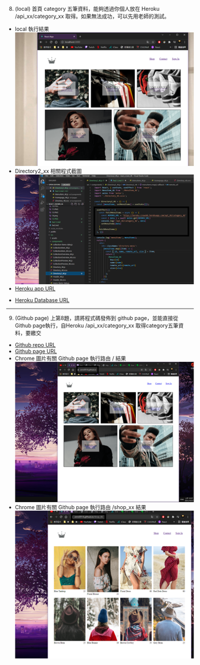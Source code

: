 8. (local) 首頁 category 五筆資料，能夠透過你個人放在 Heroku /api_xx/category_xx 取得。如果無法成功，可以先用老師的測試。

- local 執行結果
![](./15.png)
- Directory2_xx 相關程式截圖
![](./16.png)
- [Heroku app URL](https://heroku-crown46.herokuapp.com/)

* [Heroku Database URL](https://heroku-crown46.herokuapp.com/api_46/category_46)

---
9. (Github page) 上第8題，請將程式碼發佈到 github page，並能直接從Github page執行，自Heroku /api_xx/category_xx 取得category五筆資料，要繳交
- [Github repo URL](https://github.com/zero0914/react_crown_46)
- [Github page URL](https://zero0914.github.io/)
- Chrome 圖片有關 Github page 執行路由 /  結果
![](./17.png)
- Chrome 圖片有關 Github page 執行路由 /shop_xx 結果![](./18.png)